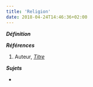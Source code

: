 ```yaml
---
title: 'Religion'
date: 2018-04-24T14:46:36+02:00
---
```


***Définition*** 

>

***Références***

1. Auteur, <u>*Titre*</u>

***Sujets***

- 
